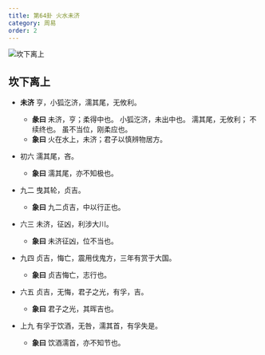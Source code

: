 ```yaml
---
title: 第64卦 火水未济
category: 周易
order: 2
---
```


![坎下离上](https://upload.wikimedia.org/wikipedia/commons/a/a6/Yijing-64.png)

## 坎下离上

* **未济** 亨，小狐汔济，濡其尾，无攸利。
  * **彖曰** 未济，亨；柔得中也。 小狐汔济，未出中也。 濡其尾，无攸利； 不续终也。 虽不当位，刚柔应也。
  * **象曰** 火在水上，未济；君子以慎辨物居方。

* 初六 濡其尾，吝。
  * **象曰** 濡其尾，亦不知极也。

* 九二 曳其轮，贞吉。
  * **象曰** 九二贞吉，中以行正也。

* 六三 未济，征凶，利涉大川。
  * **象曰** 未济征凶，位不当也。

* 九四 贞吉，悔亡，震用伐鬼方，三年有赏于大国。
  * **象曰** 贞吉悔亡，志行也。

* 六五 贞吉，无悔，君子之光，有孚，吉。
  * **象曰** 君子之光，其晖吉也。

* 上九 有孚于饮酒，无咎，濡其首，有孚失是。
  * **象曰** 饮酒濡首，亦不知节也。